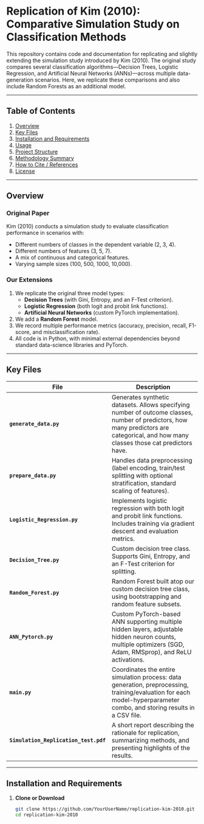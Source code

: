 # Replication of Kim (2010): Comparative Simulation Study on Classification Methods

This repository contains code and documentation for replicating and slightly extending the simulation study introduced by Kim (2010). The original study compares several classification algorithms—Decision Trees, Logistic Regression, and Artificial Neural Networks (ANNs)—across multiple data-generation scenarios. Here, we replicate these comparisons and also include Random Forests as an additional model. 

---

## Table of Contents

1. [Overview](#overview)  
2. [Key Files](#key-files)  
3. [Installation and Requirements](#installation-and-requirements)  
4. [Usage](#usage)  
5. [Project Structure](#project-structure)  
6. [Methodology Summary](#methodology-summary)  
7. [How to Cite / References](#how-to-cite--references)  
8. [License](#license)

---

## Overview

### Original Paper

Kim (2010) conducts a simulation study to evaluate classification performance in scenarios with:
- Different numbers of classes in the dependent variable (2, 3, 4).
- Different numbers of features (3, 5, 7).
- A mix of continuous and categorical features.
- Varying sample sizes (100, 500, 1000, 10,000).

### Our Extensions
1. We replicate the original three model types:
   - **Decision Trees** (with Gini, Entropy, and an F-Test criterion).
   - **Logistic Regression** (both logit and probit link functions).
   - **Artificial Neural Networks** (custom PyTorch implementation).
2. We add a **Random Forest** model.
3. We record multiple performance metrics (accuracy, precision, recall, F1-score, and misclassification rate).
4. All code is in Python, with minimal external dependencies beyond standard data-science libraries and PyTorch.

---

## Key Files

| File                     | Description                                                                                                                                                          |
|--------------------------|----------------------------------------------------------------------------------------------------------------------------------------------------------------------|
| **`generate_data.py`**  | Generates synthetic datasets. Allows specifying number of outcome classes, number of predictors, how many predictors are categorical, and how many classes those cat predictors have. |
| **`prepare_data.py`**   | Handles data preprocessing (label encoding, train/test splitting with optional stratification, standard scaling of features).                                         |
| **`Logistic_Regression.py`** | Implements logistic regression with both logit and probit link functions. Includes training via gradient descent and evaluation metrics.                          |
| **`Decision_Tree.py`**  | Custom decision tree class. Supports Gini, Entropy, and an F-Test criterion for splitting.                                                                          |
| **`Random_Forest.py`**  | Random Forest built atop our custom decision tree class, using bootstrapping and random feature subsets.                                                             |
| **`ANN_Pytorch.py`**    | Custom PyTorch-based ANN supporting multiple hidden layers, adjustable hidden neuron counts, multiple optimizers (SGD, Adam, RMSprop), and ReLU activations.        |
| **`main.py`**           | Coordinates the entire simulation process: data generation, preprocessing, training/evaluation for each model-hyperparameter combo, and storing results in a CSV file. |
| **`Simulation_Replication_test.pdf`** | A short report describing the rationale for replication, summarizing methods, and presenting highlights of the results.                                |

---

## Installation and Requirements

1. **Clone or Download**  
   ```bash
   git clone https://github.com/YourUserName/replication-kim-2010.git
   cd replication-kim-2010
